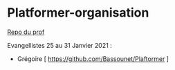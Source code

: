 # Platformer-organisation

[Repo du prof](https://github.com/davidmarsprof/platformer)

Evangellistes 25 au 31 Janvier 2021 :
- Grégoire [ https://github.com/Bassounet/Plaftormer ]
